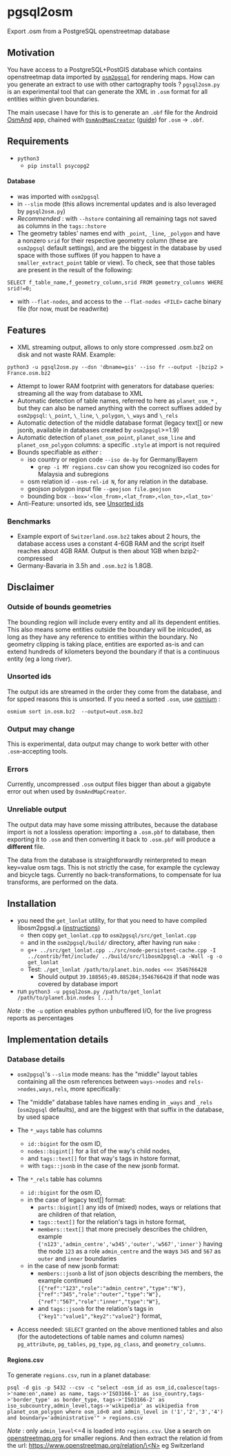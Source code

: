 # pgsql2osm
Export .osm from a PostgreSQL openstreetmap database

Motivation
---

You have access to a PostgreSQL+PostGIS database which contains openstreetmap
data imported by
[`osm2pgsql`](https://osm2pgsql.org/)
for rendering maps. How can you generate an extract
to use with other cartography tools ?
`pgsql2osm.py` is an experimental tool that can generate the XML in `.osm` format
for all entities within given boundaries.


The main usecase I have for this is to generate an `.obf` file for the Android
[OsmAnd](https://osmand.net/)
app, chained with
[`OsmAndMapCreator`](https://wiki.openstreetmap.org/wiki/OsmAndMapCreator)
([guide](https://github.com/osmandapp/web/blob/main/main/docs/technical/map-creation/create-offline-maps-yourself.md))
for `.osm` -> `.obf`.

Requirements
---

* `python3`
  - `pip install psycopg2`

#### Database

* was imported with `osm2pgsql`
* in `--slim` mode (this allows incremental updates and is also leveraged by `pgsql2osm.py`)
* _Recommended_ : with `--hstore` containing all remaining tags
not saved as columns in the `tags::hstore`
* The geometry tables' names end with `_point`, `_line`, `_polygon`
and have a nonzero `srid` for their respective geometry column
(these are `osm2pgsql` default settings),
and are the biggest in the database by used space with those suffixes
(if you happen to have a `smaller_extract_point` table or view).
To check, see that those tables are present in the result of the following:


`SELECT f_table_name,f_geometry_column,srid FROM geometry_columns WHERE srid!=0;`

* with `--flat-nodes`, and access to the `--flat-nodes <FILE>` cache binary file (for now, must be readwrite)


Features
---

* XML streaming output, allows to only store compressed .osm.bz2 on disk and not waste RAM.
Example:


`python3 -u pgsql2osm.py --dsn 'dbname=gis' --iso fr --output -|bzip2 > France.osm.bz2`
* Attempt to lower RAM footprint with generators for database queries:
streaming all the way from database to XML
* Automatic detection of table names, referred to here as `planet_osm_*` , but they can also
be named anything with the correct suffixes added by `osm2pgsql`: `\_point`, `\_line`, `\_polygon`,
`\_ways` and `\_rels`
* Automatic detection of the middle database format (legacy text[] or new jsonb,
available in databases created by `osm2pgsql`>=1.9)
* Automatic detection of `planet_osm_point`, `planet_osm_line` and
`planet_osm_polygon` columns: a specific `.style` at import is not required
* Bounds specifiable as _either_ :
  - iso country or region code `--iso de-by` for Germany/Bayern
    * `grep -i MY regions.csv` can show you recognized iso codes for Malaysia and subregions
  - osm relation id `--osm-rel-id N`, for any relation in the database.
  - geojson polygon input file `--geojson file.geojson`
  - bounding box `--box='<lon_from>,<lat_from>,<lon_to>,<lat_to>'`
* Anti-Feature: unsorted ids, see [Unsorted ids](#unsorted-ids)

### Benchmarks 

* Example export of `Switzerland.osm.bz2` takes about 2 hours, the database access
uses a constant 4-6GB RAM and the script itself reaches about 4GB RAM. Output is
then about 1GB when bzip2-compressed
* Germany-Bavaria in 3.5h and `.osm.bz2` is 1.8GB.

Disclaimer
---

### Outside of bounds geometries
The bounding region will include every entity and all its dependent entities.
This also means some entities outside the boundary will be inlcuded, as long as
they have any reference to entities within the boundary.
No geometry clipping is taking place, entities are exported as-is and can extend
hundreds of kilometers beyond the boundary if that is a continuous entity
(eg a long river).

### Unsorted ids

The output ids are streamed in the order they come from the database, and for spped reasons
this is unsorted. If you need a sorted `.osm`, use
[osmium](https://osmcode.org/osmium-tool/) :


`osmium sort in.osm.bz2  --output=out.osm.bz2`


### Output may change
This is experimental, data output may change to work better with other `.osm`-accepting tools.


### Errors
Currently, uncompressed `.osm` output files bigger than about a gigabyte error out
when used by `OsmAndMapCreator`.

### Unreliable output

The output data may have some missing attributes, because the database import
is not a lossless operation: importing a `.osm.pbf` to database, then exporting
it to `.osm` and then converting it back to `.osm.pbf` will produce a **different** file.


The data from the database is straightforwardly reinterpreted to mean key=value
osm tags. This is not strictly the case, for example the cycleway and bicycle
tags. Currently no back-transformations, to compensate for lua transforms,
are performed on the data.

Installation
---

* you need the `get_lonlat` utility, for that you need to have compiled
libosm2pgsql.a ([instructions](https://github.com/osm2pgsql-dev/osm2pgsql#building))
  - then copy `get_lonlat.cpp` to `osm2pgsql/src/get_lonlat.cpp`
  - and in the `osm2pgsql/build/` directory, after having run `make` :
  - `g++ ../src/get_lonlat.cpp ../src/node-persistent-cache.cpp
-I ../contrib/fmt/include/ ../build/src/libosm2pgsql.a -Wall -g -o get_lonlat`
  - Test: `./get_lonlat /path/to/planet.bin.nodes <<< 3546766428`
    * Should output `39.188565;49.885284;3546766428` if that node was covered by database import
* run `python3 -u pgsql2osm.py /path/to/get_lonlat /path/to/planet.bin.nodes [...]`


_Note_ : the `-u` option enables python unbuffered I/O, for the live progress
reports as percentages

Implementation details
--

### Database details

* `osm2pgsql`'s `--slim` mode means: has the "middle" layout tables containing all the osm references between
`ways->nodes` and `rels->nodes,ways,rels`, more specifically:
* The "middle" database tables have names ending in `_ways` and `_rels`
(`osm2pgsql` defaults),
and are the biggest with that suffix in the database, by used space
* The `*_ways` table has columns
  - `id::bigint` for the osm ID,
  - `nodes::bigint[]` for a list of the way's child nodes,
  - and `tags::text[]` for that way's tags in hstore format,
  - with `tags::jsonb` in the case of the new jsonb format.
* The `*_rels` table has columns
  - `id::bigint` for the osm ID,
  - in the case of legacy text[] format:
    * `parts::bigint[]` any ids of (mixed) nodes,
ways or relations that are children of that relation,
    * `tags::text[]` for the relation's tags in hstore format,
    * `members::text[]` that more precisely describes the children, example `{'n123','admin_centre','w345','outer','w567','inner'}`
having the node `123` as a role `admin_centre` and the ways `345` and `567` as `outer` and `inner` boundaries
  - in the case of new jsonb format:
    * `members::jsonb` a list of json objects describing the members, the example continued
`[{"ref":"123","role":"admin_centre","type":"N"},{"ref":"345","role":"outer","type":"W"},
{"ref":"567","role":"inner","type":"W"}`,
    * and `tags::jsonb` for the relation's tags in `{"key1":"value1","key2":"value2"}` format,

* Access needed: `SELECT` granted on the above mentioned tables and also
(for the autodetections of table names and column names)
`pg_attribute`, `pg_tables`, `pg_type`, `pg_class`, and `geometry_columns`.

#### Regions.csv

To generate `regions.csv`, run in a planet database:


`psql -d gis -p 5432 --csv -c "select -osm_id as osm_id,coalesce(tags->'name:en',name) as name,
    tags->'ISO3166-1' as iso_country,tags->'border_type' as border_type,
    tags->'ISO3166-2' as iso_subcountry,admin_level,tags->'wikipedia' as wikipedia
  from planet_osm_polygon where osm_id<0 and admin_level in ('1','2','3','4')
    and boundary='administrative'" > regions.csv`


_Note_ : only `admin_level`<=4 is loaded into `regions.csv`.
Use a search on [openstreetmap.org](openstreetmap.org) for smaller regions.
And then extract the relation id from the url:
[https://www.openstreetmap.org/relation/\<N\>](https://www.openstreetmap.org/relation/51701)
eg Switzerland


